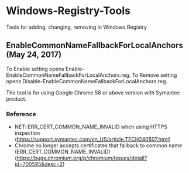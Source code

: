# Windows-Registry-Tools
Tools for adding, changing, removing in Windows Registry 

## EnableCommonNameFallbackForLocalAnchors (May 24, 2017)

To Enable setting opens Enable-EnableCommonNameFallbackForLocalAnchors.reg.
To Remove setting opens Disable-EnableCommonNameFallbackForLocalAnchors.reg.

The tool is for using Google Chrome 58 or above version with Symantec product. 

### Reference

* NET::ERR_CERT_COMMON_NAME_INVALID when using HTTPS inspection (https://support.symantec.com/en_US/article.TECH240507.html)
* Chrome no longer accepts certificates that fallback to common name (ERR_CERT_COMMON_NAME_INVALID)	 (https://bugs.chromium.org/p/chromium/issues/detail?id=700595&desc=2)

